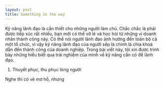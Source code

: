 ```yaml
---
layout: post
title: Something in the way 
---
```


Kỹ năng lãnh đạo là cần thiết cho những người làm chủ. Chắc chắc là phải được tiếp xúc rất nhiều, bạn mới có thể vỡ lẽ và học hỏi từ những vị doanh nhân thành công này. Có thể nói người lãnh đạo ảnh hưởng đến toàn bộ cả một tổ chức, vì vậy kỹ năng lãnh đạo của người sếp là chính là chìa khoá dẫn đến thành công của doanh nghiệp. Trong bài viết này, tôi xin được trình bày những hiểu biết qua trải nghiệm của mình về kỹ năng cần có để lãnh đạo.

1. Thuyết phục, thu phục lòng người

Nghe thì có vẻ mơ hồ, nhưng 
